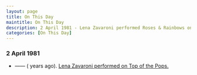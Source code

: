 ```yaml
---
layout: page
title: On This Day
maintitle: On This Day
description: 2 April 1981 - Lena Zavaroni performed Roses & Rainbows on Top of the Pops.
categories: [On This Day]
---
```


### 2 April 1981
* —— (<span id="age"></span> years ago). [Lena Zavaroni performed on Top of the Pops.](/bbc%20one/totp/1981/04/02/totp.html)

<!-- Script for calculating number of years ago -->
<script>
var dob = '19810402';
var year = Number(dob.substr(0, 4));
var month = Number(dob.substr(4, 2)) - 1;
var day = Number(dob.substr(6, 2));
var today = new Date();
var age = today.getFullYear() - year;
if (today.getMonth() < month || (today.getMonth() == month && today.getDate() < day)) {
  age--;
}
document.getElementById("age").innerHTML=age;
</script>

